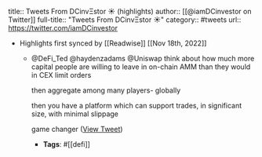 title:: Tweets From DCinvΞstor ☀ (highlights)
author:: [[@iamDCinvestor on Twitter]]
full-title:: "Tweets From DCinvΞstor ☀"
category:: #tweets
url:: https://twitter.com/iamDCinvestor

- Highlights first synced by [[Readwise]] [[Nov 18th, 2022]]
	- @DeFi_Ted @haydenzadams @Uniswap think about how much more capital people are willing to leave in on-chain AMM than they would in CEX limit orders
	  
	  then aggregate among many players- globally
	  
	  then you have a platform which can support trades, in significant size, with minimal slippage
	  
	  game changer ([View Tweet](https://twitter.com/iamDCinvestor/status/1390076348417421315))
		- **Tags**: #[[defi]]